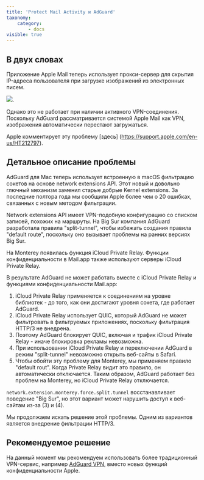```yaml
---
title: 'Protect Mail Activity и AdGuard'
taxonomy:
    category:
        - docs
visible: true
---
```


## В двух словах

Приложение Apple Mail теперь использует прокси-сервер для скрытия IP-адреса пользователя при загрузке изображений из электронных писем.

<img src="https://cdn.adguard.com/public/Adguard/kb/MAC/mac_protectMailActivity.png">. 

Однако это не работает при наличии активного VPN-соединения. Поскольку AdGuard рассматривается системой Apple Mail как VPN, изображения автоматически перестают загружаться.

Apple комментирует эту проблему [здесь] (https://support.apple.com/en-us/HT212797).


## Детальное описание проблемы

AdGuard для Mac теперь использует встроенную в macOS фильтрацию сокетов на основе network extensions API. Этот новый и довольно глючный механизм заменил старые добрые Kernel extensions. За последние полтора года мы сообщили Apple более чем о 20 ошибках, связанных с новым методом фильтрации.

Network extensions API имеет VPN-подобную конфигурацию со списком записей, похожих на маршруты.
На Big Sur компания AdGuard разработала правила "split-tunnel", чтобы избежать создания правила "default route", поскольку оно вызывает проблемы на ранних версиях Big Sur.

На Monterey появилась функция iCloud Private Relay. Функции конфиденциальности в Mail.app также используют серверы iCloud Private Relay.

В результате AdGuard не может работать вместе с iCloud Private Relay и функциями конфиденциальности Mail.app:
1. iCloud Private Relay применяется к соединениям на уровне библиотек - до того, как они достигают уровня сокета, где работает AdGuard.
2. iCloud Private Relay использует QUIC, который AdGuard не может фильтровать в фильтруемых приложениях, поскольку фильтрация HTTP/3 не внедрена.
3. Поэтому AdGuard блокирует QUIC, включая и трафик iCloud Private Relay - иначе блокировка рекламы невозможна.
4. При использовании iCloud Private Relay и переключении AdGuard в режим "split-tunnel" невозможно открыть веб-сайты в Safari. 
5. Чтобы обойти эту проблему для Monterey, мы применяем правило "default rout". Когда Private Relay видит это правило, он автоматически отключается.
Таким образом, AdGuard работает без проблем на Monterey, но iCloud Private Relay отключается.

``network.extension.monterey.force.split.tunnel`` восстанавливает поведение "Big Sur", но этот вариант может нарушить доступ к веб-сайтам из-за (3) и (4).

Мы продолжаем искать решение этой проблемы. Одним из вариантов является внедрение фильтрации HTTP/3.

## Рекомендуемое решение

На данный момент мы рекомендуем использовать более традиционный VPN-сервис, например [AdGuard VPN](https://adguard-vpn.com/), вместо новых функций конфиденциальности Apple.

